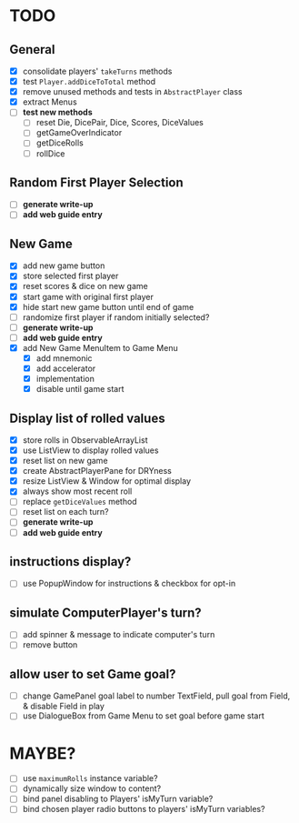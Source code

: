 # TODO
## General
* [x] consolidate players' `takeTurns` methods
* [x] test `Player.addDiceToTotal` method
* [x] remove unused methods and tests in `AbstractPlayer` class
* [x] extract Menus
* [ ] __test new methods__
    * [ ] reset Die, DicePair, Dice, Scores, DiceValues
    * [ ] getGameOverIndicator
    * [ ] getDiceRolls
    * [ ] rollDice

## Random First Player Selection
* [ ] __generate write-up__
* [ ] __add web guide entry__

## New Game
* [x] add new game button
* [x] store selected first player
* [x] reset scores & dice on new game
* [x] start game with original first player
* [x] hide start new game button until end of game
* [ ] randomize first player if random initially selected?
* [ ] __generate write-up__
* [ ] __add web guide entry__
* [x] add New Game MenuItem to Game Menu
    * [x] add mnemonic
    * [x] add accelerator
    * [x] implementation
    * [x] disable until game start

## Display list of rolled values
* [x] store rolls in ObservableArrayList
* [x] use ListView to display rolled values
* [x] reset list on new game
* [x] create AbstractPlayerPane for DRYness
* [x] resize ListView & Window for optimal display
* [x] always show most recent roll
* [ ] replace `getDiceValues` method
* [ ] reset list on each turn?
* [ ] __generate write-up__
* [ ] __add web guide entry__

## instructions display?
* [ ] use PopupWindow for instructions & checkbox for opt-in

## simulate ComputerPlayer's turn?
* [ ] add spinner & message to indicate computer's turn
* [ ] remove button

## allow user to set Game goal?
* [ ] change GamePanel goal label to number TextField, pull goal from Field, & disable Field in play
* [ ] use DialogueBox from Game Menu to set goal before game start

# MAYBE?
* [ ] use `maximumRolls` instance variable?
* [ ] dynamically size window to content?
* [ ] bind panel disabling to Players' isMyTurn variable?
* [ ] bind chosen player radio buttons to players' isMyTurn variables?
